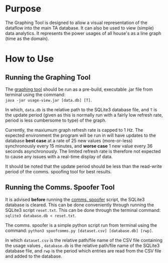 # Purpose

The Graphing Tool is designed to allow a visual representation of the dataflow into the main TA database. It can also be used to view (simple) data analytics. It represents the power usages of all house's as a line graph (time as the domain).



# How to Use
## Running the Graphing Tool
The [graphing tool](https://github.com/carleton-smart-grid/usage-visualizer/blob/master/src/ctrl/UsageControl.java) should be run as a pre-build, executable .jar file from terminal using the command:<br> `java -jar usage-view.jar [data.db] [T]`.


In which, `data.db` is the relative path to the SQLite3 database file, and `T` is the update period (given as this is normally run with a fairly low refresh rate, period is less cumbersome to type) of the graph.

Currently, the maxiumum graph refresh rate is capped to 1 *Hz*. The expected environment the program will be run in will have updates to the database **best case** at a rate of
25 new values (more-or-less) synchronously every 15 minutes, and **worse case** 1 new value every 36 seconds asynchronously. The limited refresh rate is therefore not expected to cause any issues with a real-time display of data.

It should be noted that the update period should be less than the read-write period of the comms. spoofing tool for best results.



## Running the Comms. Spoofer Tool
It is advised **before** running the [comms. spoofer](https://github.com/carleton-smart-grid/usage-visualizer/blob/master/dat/spoofcomms.py) script, the SQLite3 database is cleared. This can be done conveniently through running the SQLite3 script `reset.txt`. This can be done through the terminal command:<br> `sqlite3 database.db < reset.txt`.

The comms. spoofer is a simple python script run from terminal using the command: `python3 spoofcomms.py [dataset.csv] [database.db] [rwp]`.

In which `dataset.csv` is the relative path/file name of the CSV file containing the usage values ,  `database.db` is the relative path/file name of the SQLite3 database file, and `rwp` is the period which entries are read from the CSV file and added to the database.
